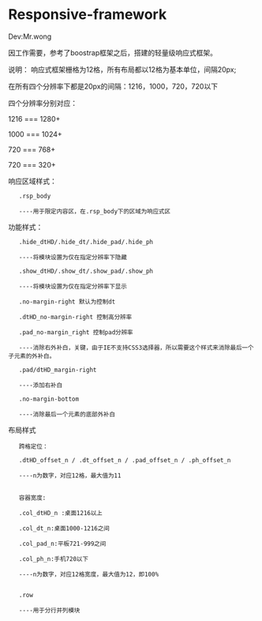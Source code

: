 Responsive-framework
====================

Dev:Mr.wong

因工作需要，参考了boostrap框架之后，搭建的轻量级响应式框架。

说明：
   响应式框架栅格为12格，所有布局都以12格为基本单位，间隔20px;

   在所有四个分辨率下都是20px的间隔：1216，1000，720，720以下

   四个分辨率分别对应：

   1216 === 1280+
   
   1000 === 1024+
   
   720 === 768+
   
   720 === 320+
   

   响应区域样式：
   
       .rsp_body
       
       ----用于限定内容区，在.rsp_body下的区域为响应式区

   功能样式：
   
       .hide_dtHD/.hide_dt/.hide_pad/.hide_ph
       
       ----将模块设置为仅在指定分辨率下隐藏
       
       .show_dtHD/.show_dt/.show_pad/.show_ph
       
       ----将模块设置为仅在指定分辨率下显示
       
       .no-margin-right 默认为控制dt
       
       .dtHD_no-margin-right 控制高分辨率
       
       .pad_no-margin_right 控制pad分辨率
       
       ----消除右外补白，关键，由于IE不支持CSS3选择器，所以需要这个样式来消除最后一个子元素的外补白。
       
       .pad/dtHD_margin-right
       
       ----添加右补白
       
       .no-margin-bottom
       
       ----消除最后一个元素的底部外补白
       

   布局样式
   
       跨格定位：
       
       .dtHD_offset_n / .dt_offset_n / .pad_offset_n / .ph_offset_n
       
       ----n为数字，对应12格，最大值为11
       

       容器宽度:
       
       .col_dtHD_n :桌面1216以上
       
       .col_dt_n:桌面1000-1216之间
       
       .col_pad_n:平板721-999之间
       
       .col_ph_n:手机720以下
       
       ----n为数字，对应12格宽度，最大值为12，即100%
       

       .row
       
       ----用于分行并列模块
